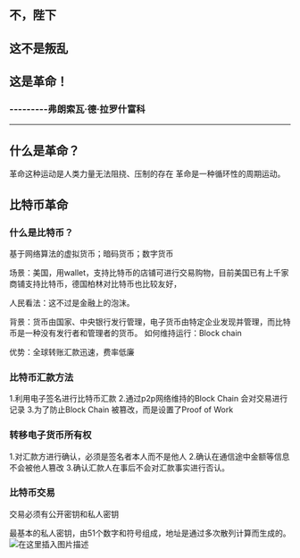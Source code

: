 ## 不，陛下
## 这不是叛乱
## 这是革命！
### ---------弗朗索瓦·德·拉罗什富科
-----
## 什么是革命？
革命这种运动是人类力量无法阻挠、压制的存在
革命是一种循环性的周期运动。

## 比特币革命
### 什么是比特币？
基于网络算法的虚拟货币；暗码货币；数字货币

场景：美国，用wallet，支持比特币的店铺可进行交易购物，目前美国已有上千家商铺支持比特币，德国柏林对比特币也比较友好，

人民看法：这不过是金融上的泡沫。

背景：货币由国家、中央银行发行管理，电子货币由特定企业发现并管理，而比特币是一种没有发行者和管理者的货币。
如何维持运行：Block chain

优势：全球转账汇款迅速，费率低廉

### 比特币汇款方法
1.利用电子签名进行比特币汇款
2.通过p2p网络维持的Block Chain 会对交易进行记录
3.为了防止Block Chain 被篡改，而是设置了Proof of Work


### 转移电子货币所有权
1.对汇款方进行确认，必须是签名者本人而不是他人
2.确认在通信途中金额等信息不会被他人篡改
3.确认汇款人在事后不会对汇款事实进行否认。

### 比特币交易
交易必须有公开密钥和私人密钥

最基本的私人密钥，由51个数字和符号组成，地址是通过多次散列计算而生成的。
![在这里插入图片描述](https://i-blog.csdnimg.cn/blog_migrate/9af4474ac1781eeacb24a42aec4a6485.jpeg#pic_center)

